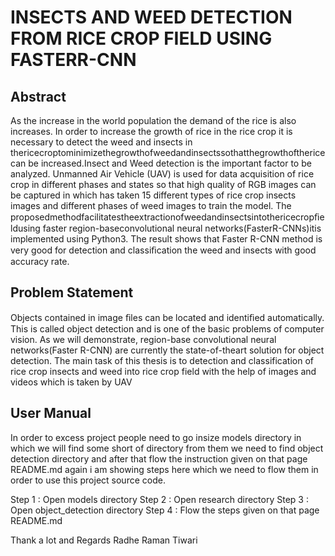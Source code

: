 # INSECTS AND  WEED DETECTION FROM RICE CROP FIELD USING FASTERR-CNN

## Abstract


As the increase in the world population the demand of the rice is also increases. In order to increase the growth of rice in the rice crop it is necessary to detect the weed and insects in thericecroptominimizethegrowthofweedandinsectssothatthegrowthofthericecan be increased.Insect and Weed detection is the important factor to be analyzed. Unmanned Air Vehicle (UAV) is used for data acquisition of rice crop in different phases and states so that high quality of RGB images can be captured in which has taken 15 different types of rice crop insects images and different phases of weed images to train the model. The proposedmethodfacilitatestheextractionofweedandinsectsintothericecropﬁeldusing faster region-baseconvolutional neural networks(FasterR-CNNs)itis implemented using Python3. The result shows that Faster R-CNN method is very good for detection and classiﬁcation the weed and insects with good accuracy rate.


## Problem Statement


 Objects contained in image ﬁles can be located and identiﬁed automatically. This is called object detection and is one of the basic problems of computer vision. As we will demonstrate, region-base convolutional neural networks(Faster R-CNN) are currently the state-of-theart solution for object detection. The main task of this thesis is to detection and classification of rice crop insects and weed into rice crop field with the help of images and videos which is taken by UAV


## User Manual 


In order to excess project people need to go insize models directory in which we will find some short of directory from them we need to find object detection directory and after that flow the instruction given on that page README.md again i am showing steps here which we need to flow them in order to use this project source code.

Step 1 : Open models directory
Step 2 : Open research directory
Step 3 : Open object_detection directory
Step 4 : Flow the steps given on that page README.md

Thank a lot and Regards
Radhe Raman Tiwari
